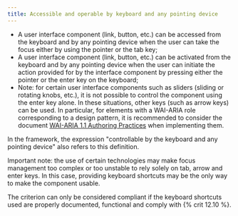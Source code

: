 ```yaml
---
title: Accessible and operable by keyboard and any pointing device
---
```


- A user interface component (link, button, etc.) can be accessed from the keyboard and by any pointing device when the user can take the focus either by using the pointer or the tab key;
- A user interface component (link, button, etc.) can be activated from the keyboard and by any pointing device when the user can initiate the action provided for by the interface component by pressing either the pointer or the enter key on the keyboard;
- Note: for certain user interface components such as <span lang="en"> sliders</span> (sliding or rotating knobs, etc.), it is not possible to control the component using the enter key alone. In these situations, other keys (such as arrow keys) can be used. In particular, for elements with a WAI-ARIA role corresponding to a design pattern, it is recommended to consider the document <span lang="en">[WAI-ARIA 1.1 Authoring Practices](http://www.w3.org/TR/wai-aria-practices/)</span> when implementing them.

In the framework, the expression "controllable by the keyboard and any pointing device" also refers to this definition.

Important note: the use of certain technologies may make focus management too complex or too unstable to rely solely on tab, arrow and enter keys. In this case, providing keyboard shortcuts may be the only way to make the component usable.

The criterion can only be considered compliant if the keyboard shortcuts used are properly documented, functional and comply with {% crit 12.10 %}.
